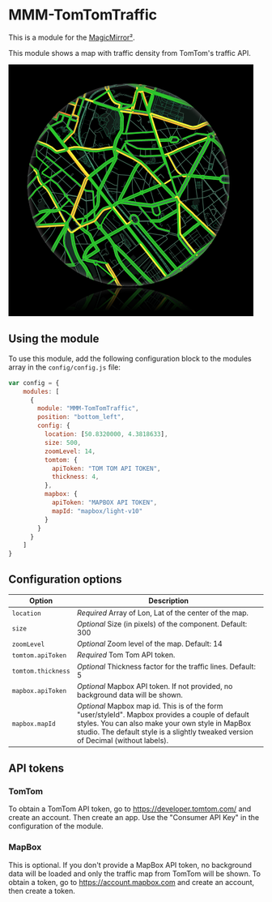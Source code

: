 # MMM-TomTomTraffic

This is a module for the [MagicMirror²](https://github.com/MichMich/MagicMirror/).

This module shows a map with traffic density from TomTom's traffic API.

![Example screenshot](https://raw.githubusercontent.com/bendardenne/MMM-TomTomTraffic/master/img/screenshot.png)

## Using the module

To use this module, add the following configuration block to the modules array in the `config/config.js` file:

```javascript
var config = {
    modules: [
      {
        module: "MMM-TomTomTraffic",
        position: "bottom_left",
        config: {
          location: [50.8320000, 4.3818633],
          size: 500,
          zoomLevel: 14,
          tomtom: {
            apiToken: "TOM TOM API TOKEN",
            thickness: 4,
          },
          mapbox: {
            apiToken: "MAPBOX API TOKEN",
            mapId: "mapbox/light-v10"
          }
        }
      }
    ]
}
```

## Configuration options

Option             | Description
------------------ | --------------------------------------------------------------------------------------------------------------------------------------------------
`location`         | _Required_ Array of Lon, Lat of the center of the map.
`size`             | _Optional_ Size (in pixels) of the component. Default: 300
`zoomLevel`        | _Optional_ Zoom level of the map. Default: 14
`tomtom.apiToken`  | _Required_ Tom Tom API token.
`tomtom.thickness` | _Optional_ Thickness factor for the traffic lines. Default: 5
`mapbox.apiToken`  | _Optional_ Mapbox API token. If not provided, no background data will be shown.
`mapbox.mapId`     | _Optional_ Mapbox map id. This is of the form "user/styleId". Mapbox provides a couple of default styles. You can also make your own style in MapBox studio. The default style is a slightly tweaked version of Decimal (without labels).

## API tokens

### TomTom

To obtain a TomTom API token, go to <https://developer.tomtom.com/> and create an account. Then create an app. Use the "Consumer API Key" in the configuration of the module.

### MapBox

This is optional. If you don't provide a MapBox API token, no background data will be loaded and only the traffic map from TomTom will be shown.
To obtain a token, go to <https://account.mapbox.com> and create an account, then create a token.

